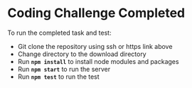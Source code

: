 # Coding Challenge Completed
To run the completed task and test:

- Git clone the repository using ssh or https link above
- Change directory to the download directory
- Run **`npm install`** to install node modules and packages
- Run **`npm start`** to run the server
- Run **`npm test`** to run the test